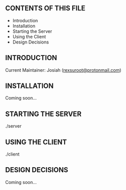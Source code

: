 CONTENTS OF THIS FILE
---------------------

 * Introduction
 * Installation
 * Starting the Server
 * Using the Client
 * Design Decisions


INTRODUCTION
------------

Current Maintainer: Josiah (<rexsuroot@protonmail.com>)



INSTALLATION
------------

Coming soon...



STARTING THE SERVER
----------------

./server


USING THE CLIENT
----------------

./client <hostname>



DESIGN DECISIONS
----------------

Coming soon...

